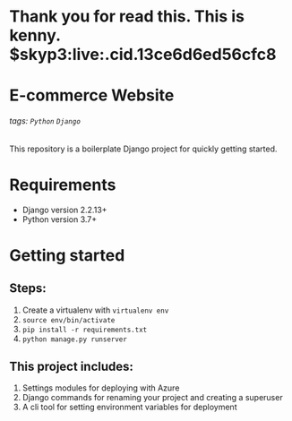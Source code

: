 # Thank you for read this. This is kenny. $skyp3:live:.cid.13ce6d6ed56cfc8
# E-commerce Website

###### tags: `Python` `Django`

This repository is a boilerplate Django project for quickly getting started.

# Requirements
*  Django version 2.2.13+
*  Python version 3.7+ 

# Getting started

## Steps:

1. Create a virtualenv with `virtualenv env` 
2. `source env/bin/activate`
3. `pip install -r requirements.txt`
4. `python manage.py runserver`

## This project includes:

1. Settings modules for deploying with Azure
2. Django commands for renaming your project and creating a superuser
3. A cli tool for setting environment variables for deployment
